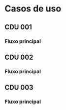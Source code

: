 # Casos de uso

## CDU 001

### Fluxo principal

## CDU 002

### Fluxo principal

## CDU 003

### Fluxo principal

